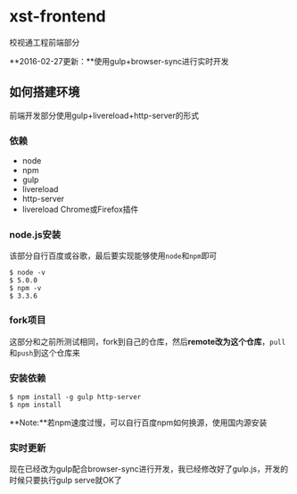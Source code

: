 ﻿# xst-frontend
校视通工程前端部分

**2016-02-27更新：**使用gulp+browser-sync进行实时开发

## 如何搭建环境
前端开发部分使用gulp+livereload+http-server的形式

### 依赖
* node 
* npm
* gulp
* livereload
* http-server
* livereload Chrome或Firefox插件

### node.js安装
该部分自行百度或谷歌，最后要实现能够使用`node`和`npm`即可
```
$ node -v
$ 5.0.0
$ npm -v
$ 3.3.6
```

### fork项目
这部分和之前所测试相同，fork到自己的仓库，然后**remote改为这个仓库**，`pull`和`push`到这个仓库来

### 安装依赖
```
$ npm install -g gulp http-server
$ npm install 
```
**Note:**若npm速度过慢，可以自行百度npm如何换源，使用国内源安装

### 实时更新

现在已经改为gulp配合browser-sync进行开发，我已经修改好了gulp.js，开发的时候只要执行gulp serve就OK了

